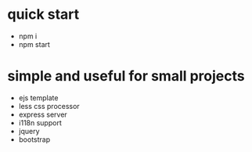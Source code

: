 # quick start
- npm i
- npm start

# simple and useful for small projects
- ejs template
- less css processor
- express server
- i118n support
- jquery
- bootstrap
